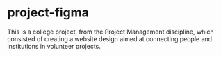 # project-figma
This is a college project, from the Project Management discipline, which consisted of creating a website design aimed at connecting people and institutions in volunteer projects.
